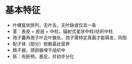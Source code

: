 # 基本特征
- 叶螺旋状排列，无叶舌，无叶脉或仅具一条
- 茎：表皮 + 皮层 + 中柱，辐射式星状中柱/纺织中柱
- 孢子囊再孢子叶近叶腋处，孢子需特定真菌才能萌发，同型
- 配子体（部分）依赖菌丝营养
- 精子器，颈卵器埋于组织中
- 胚：有胚柄，基足，并初步分化
